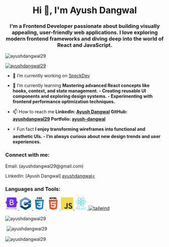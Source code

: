 <h1 align="center">Hi 👋, I'm Ayush Dangwal</h1>
<h3 align="center">I'm a Frontend Developer passionate about building visually appealing, user-friendly web applications. I love exploring modern frontend frameworks and diving deep into the world of React and JavaScript.</h3>

<p align="left"> <img src="https://komarev.com/ghpvc/?username=ayushdangwal29&label=Profile%20views&color=0e75b6&style=flat" alt="ayushdangwal29" /> </p>

<p align="left"> <a href="https://github.com/ryo-ma/github-profile-trophy"><img src="https://github-profile-trophy.vercel.app/?username=ayushdangwal29" alt="ayushdangwal29" /></a> </p>

- 🔭 I’m currently working on [SpeckDev](ayushdangwal29.github.io/SpeckDev/)

- 🌱 I’m currently learning **Mastering advanced React concepts like hooks, context, and state management. - Creating reusable UI components and exploring design systems. - Experimenting with frontend performance optimization techniques.**

- 📫 How to reach me **LinkedIn: [Ayush Dangwal](https://www.linkedin.com/in/ayush-dangwal-6b5370245?utm_source=share&utm_campaign) GitHub: [ayushdangwal29](https://github.com/ayushdangwal29) Portfolio: [ayush-dangwal](https://ayush-dangwal.portly.dev)**

- ⚡ Fun fact **I enjoy transforming wireframes into functional and aesthetic UIs. - I’m always curious about new design trends and user experiences.**

<h3 align="left">Connect with me:</h3>
<p align="left"> Email: (ayushdangwal29@gmail.com) </p>
<p align="left"> LinkedIn: [Ayush Dangwal] <a href="https://www.linkedin.com/in/ayush-dangwal-6b5370245?utm_source=share&utm_campaign">ayushdangwal<</a
</p>

<h3 align="left">Languages and Tools:</h3>
<p align="left"> <a href="https://getbootstrap.com" target="_blank" rel="noreferrer"> <img src="https://raw.githubusercontent.com/devicons/devicon/master/icons/bootstrap/bootstrap-plain-wordmark.svg" alt="bootstrap" width="40" height="40"/> </a> <a href="https://www.w3schools.com/cpp/" target="_blank" rel="noreferrer"> <img src="https://raw.githubusercontent.com/devicons/devicon/master/icons/cplusplus/cplusplus-original.svg" alt="cplusplus" width="40" height="40"/> </a> <a href="https://www.w3schools.com/css/" target="_blank" rel="noreferrer"> <img src="https://raw.githubusercontent.com/devicons/devicon/master/icons/css3/css3-original-wordmark.svg" alt="css3" width="40" height="40"/> </a> <a href="https://www.w3.org/html/" target="_blank" rel="noreferrer"> <img src="https://raw.githubusercontent.com/devicons/devicon/master/icons/html5/html5-original-wordmark.svg" alt="html5" width="40" height="40"/> </a> <a href="https://developer.mozilla.org/en-US/docs/Web/JavaScript" target="_blank" rel="noreferrer"> <img src="https://raw.githubusercontent.com/devicons/devicon/master/icons/javascript/javascript-original.svg" alt="javascript" width="40" height="40"/> </a> <a href="https://reactjs.org/" target="_blank" rel="noreferrer"> <img src="https://raw.githubusercontent.com/devicons/devicon/master/icons/react/react-original-wordmark.svg" alt="react" width="40" height="40"/> </a> <a href="https://tailwindcss.com/" target="_blank" rel="noreferrer"> <img src="https://www.vectorlogo.zone/logos/tailwindcss/tailwindcss-icon.svg" alt="tailwind" width="40" height="40"/> </a> </p>

<p><img align="center" src="https://github-readme-stats.vercel.app/api/top-langs?username=ayushdangwal29&show_icons=true&locale=en&layout=compact" alt="ayushdangwal29" /></p>

<p>&nbsp;<img align="center" src="https://github-readme-stats.vercel.app/api?username=ayushdangwal29&show_icons=true&locale=en" alt="ayushdangwal29" /></p>

<p><img align="center" src="https://github-readme-streak-stats.herokuapp.com/?user=ayushdangwal29&" alt="ayushdangwal29" /></p>

